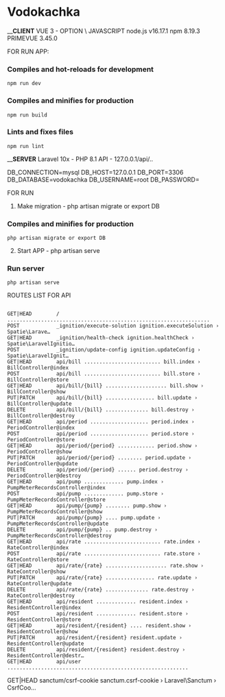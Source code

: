 ﻿# Vodokachka

________CLIENT______
VUE 3 - OPTION \ JAVASCRIPT
node.js v16.17.1
npm 8.19.3
PRIMEVUE 3.45.0

FOR RUN APP:

### Compiles and hot-reloads for development
```
npm run dev
```

### Compiles and minifies for production
```
npm run build
```

### Lints and fixes files
```
npm run lint
```

________SERVER______
Laravel 10x - PHP 8.1 
API - 127.0.0.1/api/..

DB_CONNECTION=mysql
DB_HOST=127.0.0.1
DB_PORT=3306
DB_DATABASE=vodokachka
DB_USERNAME=root
DB_PASSWORD=

FOR RUN 
1. Make migration - php artisan migrate or export DB
### Compiles and minifies for production
```
php artisan migrate or export DB
```
2. Start APP - php artisan serve
### Run server
```
php artisan serve
```

ROUTES LIST FOR API
```

GET|HEAD        / .................................................................. 
POST            _ignition/execute-solution ignition.executeSolution › Spatie\Larave…
GET|HEAD        _ignition/health-check ignition.healthCheck › Spatie\LaravelIgnitio…
POST            _ignition/update-config ignition.updateConfig › Spatie\LaravelIgnit…
GET|HEAD        api/bill ......................... bill.index › BillController@index
POST            api/bill ......................... bill.store › BillController@store
GET|HEAD        api/bill/{bill} .................... bill.show › BillController@show
PUT|PATCH       api/bill/{bill} ................ bill.update › BillController@update
DELETE          api/bill/{bill} .............. bill.destroy › BillController@destroy
GET|HEAD        api/period ................... period.index › PeriodController@index
POST            api/period ................... period.store › PeriodController@store
GET|HEAD        api/period/{period} ............ period.show › PeriodController@show
PUT|PATCH       api/period/{period} ........ period.update › PeriodController@update
DELETE          api/period/{period} ...... period.destroy › PeriodController@destroy  
GET|HEAD        api/pump ............. pump.index › PumpMeterRecordsController@index  
POST            api/pump ............. pump.store › PumpMeterRecordsController@store  
GET|HEAD        api/pump/{pump} ........ pump.show › PumpMeterRecordsController@show  
PUT|PATCH       api/pump/{pump} .... pump.update › PumpMeterRecordsController@update  
DELETE          api/pump/{pump} .. pump.destroy › PumpMeterRecordsController@destroy  
GET|HEAD        api/rate ......................... rate.index › RateController@index  
POST            api/rate ......................... rate.store › RateController@store  
GET|HEAD        api/rate/{rate} .................... rate.show › RateController@show  
PUT|PATCH       api/rate/{rate} ................ rate.update › RateController@update  
DELETE          api/rate/{rate} .............. rate.destroy › RateController@destroy  
GET|HEAD        api/resident ............. resident.index › ResidentController@index  
POST            api/resident ............. resident.store › ResidentController@store  
GET|HEAD        api/resident/{resident} .... resident.show › ResidentController@show  
PUT|PATCH       api/resident/{resident} resident.update › ResidentController@update   
DELETE          api/resident/{resident} resident.destroy › ResidentController@destr…  
GET|HEAD        api/user ...........................................................

```
GET|HEAD        sanctum/csrf-cookie sanctum.csrf-cookie › Laravel\Sanctum › CsrfCoo… 



